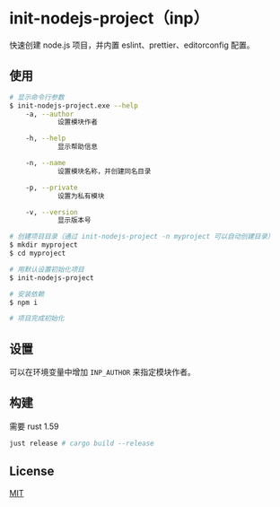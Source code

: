 # init-nodejs-project（inp）

快速创建 node.js 项目，并内置 eslint、prettier、editorconfig 配置。

## 使用

```sh
# 显示命令行参数
$ init-nodejs-project.exe --help
    -a, --author
            设置模块作者

    -h, --help
            显示帮助信息

    -n, --name
            设置模块名称，并创建同名目录

    -p, --private
            设置为私有模块

    -v, --version
            显示版本号

# 创建项目目录（通过 init-nodejs-project -n myproject 可以自动创建目录）
$ mkdir myproject
$ cd myproject

# 用默认设置初始化项目
$ init-nodejs-project 

# 安装依赖
$ npm i

# 项目完成初始化
```

## 设置

可以在环境变量中增加 `INP_AUTHOR` 来指定模块作者。

## 构建

需要 rust 1.59

```sh
just release # cargo build --release
```

## License

[MIT](LICENSE)
